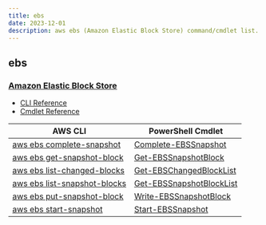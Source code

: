 ```yaml
---
title: ebs
date: 2023-12-01
description: aws ebs (Amazon Elastic Block Store) command/cmdlet list.
---
```


## ebs

### [Amazon Elastic Block Store](https://aws.amazon.com/ebs/)

* [CLI Reference](https://awscli.amazonaws.com/v2/documentation/api/latest/reference/ebs/index.html)
* [Cmdlet Reference](https://docs.aws.amazon.com/powershell/latest/reference/items/EBS_cmdlets.html)

|AWS CLI|PowerShell Cmdlet|
|----|----|
|[aws ebs complete-snapshot](https://awscli.amazonaws.com/v2/documentation/api/latest/reference/ebs/complete-snapshot.html)|[Complete-EBSSnapshot](https://docs.aws.amazon.com/powershell/latest/reference/items/Complete-EBSSnapshot.html)|
|[aws ebs get-snapshot-block](https://awscli.amazonaws.com/v2/documentation/api/latest/reference/ebs/get-snapshot-block.html)|[Get-EBSSnapshotBlock](https://docs.aws.amazon.com/powershell/latest/reference/items/Get-EBSSnapshotBlock.html)|
|[aws ebs list-changed-blocks](https://awscli.amazonaws.com/v2/documentation/api/latest/reference/ebs/list-changed-blocks.html)|[Get-EBSChangedBlockList](https://docs.aws.amazon.com/powershell/latest/reference/items/Get-EBSChangedBlockList.html)|
|[aws ebs list-snapshot-blocks](https://awscli.amazonaws.com/v2/documentation/api/latest/reference/ebs/list-snapshot-blocks.html)|[Get-EBSSnapshotBlockList](https://docs.aws.amazon.com/powershell/latest/reference/items/Get-EBSSnapshotBlockList.html)|
|[aws ebs put-snapshot-block](https://awscli.amazonaws.com/v2/documentation/api/latest/reference/ebs/put-snapshot-block.html)|[Write-EBSSnapshotBlock](https://docs.aws.amazon.com/powershell/latest/reference/items/Write-EBSSnapshotBlock.html)|
|[aws ebs start-snapshot](https://awscli.amazonaws.com/v2/documentation/api/latest/reference/ebs/start-snapshot.html)|[Start-EBSSnapshot](https://docs.aws.amazon.com/powershell/latest/reference/items/Start-EBSSnapshot.html)|

